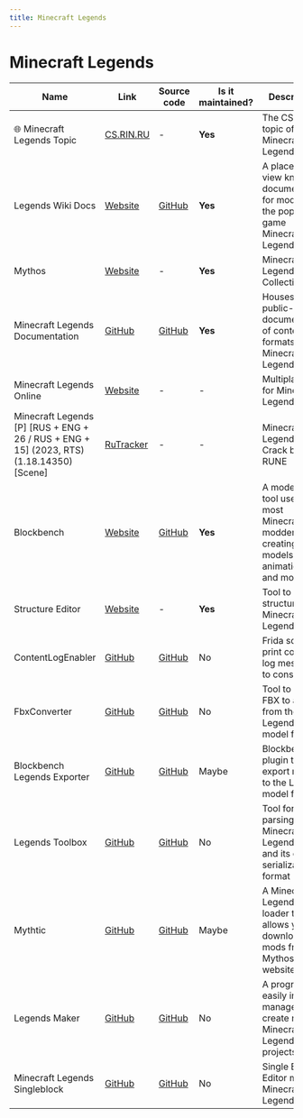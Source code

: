 ```yaml
---
title: Minecraft Legends
---
```


# Minecraft Legends

Name | Link | Source code | Is it maintained? | Description
------ | ------ | ------ | ------| ------
🌐 Minecraft Legends Topic|[CS.RIN.RU](https://cs.rin.ru/forum/viewtopic.php?f=10&t=123722)| - | **Yes** | The CS.RIN.RU topic of Minecraft Legends
Legends Wiki Docs|[Website](https://docs.legendsmodding.com/)|[GitHub](https://github.com/LegendsModding/ModdingDocs)|**Yes**|A place to view known documentation for modding the popular game Minecraft: Legends
Mythos|[Website](https://mythos.legendsmodding.com/)|\-|**Yes**|Minecraft Legends Mod Collection
Minecraft Legends Documentation|[GitHub](https://github.com/Mojang/minecraft-legends-docs/)|[GitHub](https://github.com/Mojang/minecraft-legends-docs/)|**Yes**|Houses public-facing documentation of content formats for Minecraft Legends
Minecraft Legends Online|[Website](https://online-fix.me/games/adventures/17244-minecraft-legends-po-seti.html)|\-|\-|Multiplayer fix for Minecraft Legends 
Minecraft Legends [P] [RUS + ENG + 26 / RUS + ENG + 15] (2023, RTS) (1.18.14350) [Scene]|[RuTracker](https://rutracker.org/forum/viewtopic.php?t=6352728)|\-|\-|Minecraft Legends Crack by RUNE
Blockbench|[Website](https://www.blockbench.net/)|[GitHub](https://github.com/JannisX11/blockbench)|**Yes**|A modeling tool used by most Minecraft modders for creating models, animations, and more
Structure Editor|[Website](https://badger.lukefz.xyz/)|\-|**Yes**|Tool to edit structures in Minecraft Legends
ContentLogEnabler|[GitHub](https://github.com/LegendsModding/ContentLogEnabler)|[GitHub](https://github.com/LegendsModding/ContentLogEnabler)|No|Frida script to print content log messages to console
FbxConverter|[GitHub](https://github.com/LegendsModding/FbxConverter)|[GitHub](https://github.com/LegendsModding/FbxConverter)|No|Tool to convert FBX to and from the Legends model format
Blockbench Legends Exporter|[GitHub](https://github.com/Mojang/legends-blockbench-plugin/releases)|[GitHub](https://github.com/Mojang/legends-blockbench-plugin)|Maybe|Blockbench plugin to export models to the Legends model format
Legends Toolbox|[GitHub](https://github.com/LukeFZ/LegendsToolbox)|[GitHub](https://github.com/LukeFZ/LegendsToolbox)|No|Tool for parsing Minecraft: Legends save and its custom serialization format
Mythtic|[GitHub](https://github.com/MohammedGamer85/Mythtic/releases)|[GitHub](https://github.com/MohammedGamer85/Mythtic)|Maybe|A Minecraft Legends mod loader that allows you to download mods from the Mythos website
Legends Maker|[GitHub](https://github.com/krunkske/LegendsMaker/archive/refs/tags/beta.zip)|[GitHub](https://github.com/krunkske/LegendsMaker)|No|A program to easily install, manage an create new Minecraft Legends projects
Minecraft Legends Singleblock|[GitHub](https://github.com/Luminoso-256/mcl_singleblock/archive/refs/heads/main.zip)|[GitHub](https://github.com/Luminoso-256/mcl_singleblock)|No|Single Block Editor mod for Minecraft Legends